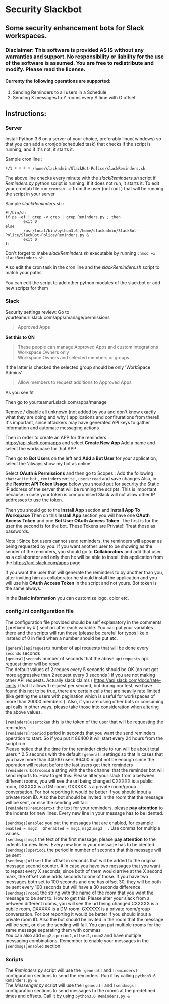 # Security Slackbot
## Some security enhancement bots for Slack workspaces.

### Disclaimer:  This software is provided **AS IS** without any warranties and support. No responsibility or liability for the use of the software is assumed. You are free to redistribute and modify. Please read the license.

#### Currenty the following operations are supported:
1) Sending Reminders to all  users in a Schedule
2) Sending X messages to Y rooms every S time with O offset


## Instructions:

### Server
Install Python 3.6 on a server of your choice, preferably linux( windows) so that you can add a  cronjob(scheduled task) that checks  if the script is running,  and if it's not, it starts it.

Sample cron line : 

`*/1 * * * * /home/slackadmin/SlackBot-Police/slackReminders.sh`  

The above line checks every minute  with the *slackReminders.sh* script  if *Reminders.py*  python script is running. If it does not run, it starts it. 
To edit your crontab file run  `crontab -e` from the user (not root ) that will be running the script in your server

Sample *slackReminders.sh* :
```
#!/bin/sh
if ps -ef | grep -v grep | grep Reminders.py ; then
        exit 0
else
        /usr/local/bin/python3.6 /home/slackadmin/SlackBot-Police/SlackBot-Police/Reminders.py &
        exit 0
fi
```
Don't forget to make *slackReminders.sh* executable by running `chmod +x slackReminders.sh`

Also edit the cron task in the cron line and the *slackReminders.sh* script to match your paths  

You can edit the script to add other python modules of the slackbot or add new scripts for them  

### Slack
Security settings review:
Go to  yourteamurl.slack.com/apps/manage/permissions

>Approved Apps

**Set this to ON**

>These people can manage Approved Apps and custom integrations
> Workspace Owners only	 
>Workspace Owners and selected members or groups

If the latter is checked the selected group should be only 'WorkSpace Admins'

>Allow members to request additions to Approved Apps

As you see fit

Then go to yourteamurl.slack.com/apps/manage

Remove / disable all unknown (not added by you and don't know exactly what they are doing and why ) applications and confirurations from there!! It's important, since attackers may have generated API keys to gather information and  automate messaging actions

Then in order to create an APP for the reminders :
https://api.slack.com/apps   and select **Create New App**
Add a name and select the workspace for that APP

Then go to **Bot Users**  on the left and **Add a Bot User**  for your application, select the 'always show my bot as online'

Select **OAuth & Permissions** and then go to Scopes :
Add the following : `chat:write:bot`  , `reminders:write`   , `users:read`  and save changes
Also, in the **Restrict API Token Usage** below you should put for security the Static IP address of the server that will be running the scripts. This is important because in case your token is compromised Slack will  not allow other IP addresses to use the token.

Then you should go to the **Install App** section and **Install  App To Workspace**
Then  on this **Install App** section you will have one **OAuth Access Token** and one **Bot User OAuth Access Token**. The first is for the user the second is for the bot.  These Tokens are Private!! Treat those as passwords.

Note : Since bot users cannot send reminders, the reminders will  appear as being requested by you. If you want another user to be showing as the sender of the reminders, you should go to **Collaborators** and  add that user as a collaborator and only then he will be able to install this application from the https://api.slack.com/apps    page

If you want the user that will generate the reminders to by another than you, after inviting him as collaborator  he should install the application and you will use his **OAuth Access Token** in the script and not yours. Bot token is the same always.

In the **Basic information** you can customize logo, color etc.

### config.ini configuration file
The configuration file provided should be self explanatory in the comments ( prefixed by # ) section after each variable.
You can put your variables there and the scripts will run those (please be careful for typos like o instead of 0 in field when a number should be put etc.  

`[general]apirequests`  number of api requests that will be done every `seconds` seconds  
`[general]seconds` number of seconds that the above `apirequests` api request timer will be reset  
 The default values  of 2 reques every 5 seconds should be OK (do not got more aggressive than 2 request every 3 seconds ) if you are not making other API requests.   Actually slack claims ( https://api.slack.com/docs/rate-limits ) that it allows 1 request per second, but during our test, we have found this not to be true, there are certain calls that are heavily rate limited (like getting the users with pagination which is useful for workspaces of more than 20000 members ). Also, if you are using other bots or consuming api calls in other ways, please take those into consideration when altering the above values.

`[reminders]usertoken` this is the token of the user that will be requesting the reminders   
`[reminders]rperiod`   period in seconds that you want the  send reminders operation to start. So if you put it 86400 it will start every 24 hours from the script run   
Please notice that the time for the reminder circle to run will be about  total users * 2.5 seconds with the default `[general]` settings so that in cases that you have more than 34000 users 86400 might not be enough since the operation will restart before the last users get their reminders    
 `[reminders]botroomid` a string with the the channel that the reminder bot will send reports to. How to get  this: Please alter your slack from a between different rooms, you will see the url being changed  CXXXXX is a public room, DXXXXX is a DM room, GXXXXX is a private room/group conversation.  For bot reporting it would be better if  you should input a private room ID. Also the bot should be invited in the room that the message will be sent, or else the sending will fail.  
`[reminders]remindertxt`  the text for your reminders, please **pay attention** to the indents for new lines. Every new line in your message has to be idented.  

`[sendmsgs]enabled` you put the messages that are enabled, for example `enabled = msg2  ` or `enabled = msg1,msg2,msg3  ` . Use comma for multiple values.   
`[sendmsgs]msg1` the text of the first message, please **pay attention** to the indents for new lines. Every new line in your message has to be idented.   
`[sendmsgs]speriod1` the period in number of seconds that this message will be sent   
`[sendmsgs]offset1` the offset in seconds that will be added to the original message second counter. # In case you have two messages that you want to repeat every  X seconds, since both of them would arrive at the X second mark, the offset value adds seconds to one of those. If you have two messages  both set to 100 seconds and one has offset 30, they will be both be sent every 100 seconds but will have a 30 seconds difference.  
`[sendmsgs]room1` the string with the name of the room that you want the message to be sent to. How to get  this: Please alter your slack from a between different rooms, you will see the url being changed  CXXXXX is a public room, DXXXXX is a DM room, GXXXXX is a private room/group conversation.  For bot reporting it would be better if  you should input a private room ID. Also the bot should be invited in the room that the message will be sent, or else the sending will fail.  You can put multiple rooms for the same message separating them with commas   
You can also add `msg2,speriod2,offset2,room2` and have multiple messaging combinations. Remember to enable your messages in the `[sendmsgs]enabled`  section.   


### Scripts
The  *Reminders.py* script will use the `[general]` and `[reminders]` configuration sections to send the reminders. Run it by calling `python3.6 Reminders.py &`   
The *Messenger.py* script will use the `[general]` and  `[sendmsgs]` configuration sections to send messages to the rooms at the predefined times and offsets. Call it by using `python3.6 Reminders.py &`

